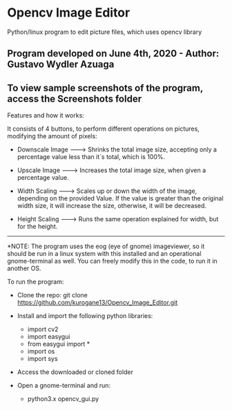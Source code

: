 # Opencv Image Editor
Python/linux program to edit picture files, which uses opencv library

Program developed on June 4th, 2020 - Author: Gustavo Wydler Azuaga
-----------------------------------------------------------------------------------------------------

To view sample screenshots of the program, access the Screenshots folder
-----------------------------------------------------------------------------------------------------

Features and how it works:

It consists of 4 buttons, to perform different operations on pictures, modifying the amount of pixels:

   - Downscale Image ---> Shrinks the total image size, accepting only a percentage value less than it´s total, which is                               100%.
   
   - Upscale Image ---> Increases the total image size, when given a percentage value.
   
   - Width Scaling ---> Scales up or down the width of the image, depending on the provided Value. If the value is greater                           than the original width size, it will increase the size, otherwise, it will be decreased.
   
   - Height Scaling ---> Runs the same operation explained for width, but for the height.
   
-----------------------------------------------------------------------------------------------------
*NOTE: The program uses the eog (eye of gnome) imageviewer, so it should be run in a linux system
       with this installed and an operational gnome-terminal as well. You can freely modify this in the code, 
       to run it in another OS.
          
To run the program:

  - Clone the repo: git clone https://github.com/kurogane13/Opencv_Image_Editor.git
  - Install and import the following python libraries:
    
    - import cv2
    - import easygui
    - from easygui import *
    - import os
    - import sys
    
  - Access the downloaded or cloned folder
  - Open a gnome-terminal and run:
      
      - python3.x opencv_gui.py
  
